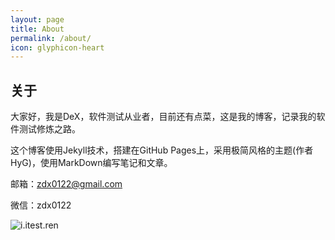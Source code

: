 ```yaml
---
layout: page
title: About
permalink: /about/
icon: glyphicon-heart
---
```


## 关于 ##

大家好，我是DeX，软件测试从业者，目前还有点菜，这是我的博客，记录我的软件测试修炼之路。

这个博客使用Jekyll技术，搭建在GitHub Pages上，采用极简风格的主题(作者HyG)，使用MarkDown编写笔记和文章。



邮箱：zdx0122@gmail.com

微信：zdx0122

![i.itest.ren](http://7fvd6e.com1.z0.glb.clouddn.com/%E5%BE%AE%E4%BF%A1.png)

